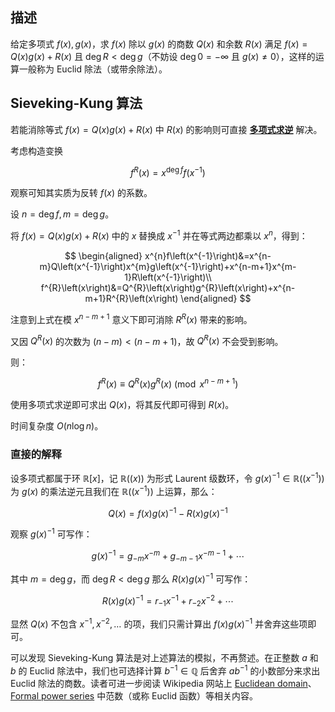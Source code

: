 ## 描述

给定多项式 $f\left(x\right),g\left(x\right)$，求 $f\left(x\right)$ 除以 $g\left(x\right)$ 的商数 $Q\left(x\right)$ 和余数 $R\left(x\right)$ 满足 $f(x)=Q(x)g(x)+R(x)$ 且 $\deg R\lt \deg g$（不妨设 $\deg 0=-\infty$ 且 $g(x)\neq 0$），这样的运算一般称为 Euclid 除法（或带余除法）。

## Sieveking-Kung 算法

若能消除等式 $f(x)=Q(x)g(x)+R(x)$ 中 $R\left(x\right)$ 的影响则可直接 [**多项式求逆**](../inv) 解决。

考虑构造变换

$$
f^{R}\left(x\right)=x^{\operatorname{deg}{f}}f\left(x^{-1}\right)
$$

观察可知其实质为反转 $f\left(x\right)$ 的系数。

设 $n=\operatorname{deg}{f},m=\operatorname{deg}{g}$。

将 $f\left(x\right)=Q\left(x\right)g\left(x\right)+R\left(x\right)$ 中的 $x$ 替换成 $x^{-1}$ 并在等式两边都乘以 $x^{n}$，得到：

$$
\begin{aligned}
    x^{n}f\left(x^{-1}\right)&=x^{n-m}Q\left(x^{-1}\right)x^{m}g\left(x^{-1}\right)+x^{n-m+1}x^{m-1}R\left(x^{-1}\right)\\
    f^{R}\left(x\right)&=Q^{R}\left(x\right)g^{R}\left(x\right)+x^{n-m+1}R^{R}\left(x\right)
\end{aligned}
$$

注意到上式在模 $x^{n-m+1}$ 意义下即可消除 $R^{R}\left(x\right)$ 带来的影响。

又因 $Q^{R}\left(x\right)$ 的次数为 $\left(n-m\right)<\left(n-m+1\right)$，故 $Q^{R}\left(x\right)$ 不会受到影响。

则：

$$
f^{R}\left(x\right)\equiv Q^{R}\left(x\right)g^{R}\left(x\right)\pmod{x^{n-m+1}}
$$

使用多项式求逆即可求出 $Q\left(x\right)$，将其反代即可得到 $R\left(x\right)$。

时间复杂度 $O\left(n\log{n}\right)$。

### 直接的解释

设多项式都属于环 $\mathbb{R}\left\lbrack x\right\rbrack$，记 $\mathbb{R}\left(\left(x\right)\right)$ 为形式 Laurent 级数环，令 $g(x)^{-1}\in\mathbb{R}((x^{-1}))$ 为 $g(x)$ 的乘法逆元且我们在 $\mathbb{R}\left(\left(x^{-1}\right)\right)$ 上运算，那么：

$$
Q(x)=f(x)g(x)^{-1}-R(x)g(x)^{-1}
$$

观察 $g(x)^{-1}$ 可写作：

$$
g(x)^{-1}=g_{-m}x^{-m}+g_{-m-1}x^{-m-1}+\cdots
$$

其中 $m=\deg g$，而 $\deg R\lt \deg g$ 那么 $R(x)g(x)^{-1}$ 可写作：

$$
R(x)g(x)^{-1}=r_{-1}x^{-1}+r_{-2}x^{-2}+\cdots
$$

显然 $Q(x)$ 不包含 $x^{-1},x^{-2},\dots$ 的项，我们只需计算出 $f(x)g(x)^{-1}$ 并舍弃这些项即可。

可以发现 Sieveking-Kung 算法是对上述算法的模拟，不再赘述。在正整数 $a$ 和 $b$ 的 Euclid 除法中，我们也可选择计算 $b^{-1}\in\mathbb{Q}$ 后舍弃 $ab^{-1}$ 的小数部分来求出 Euclid 除法的商数。读者可进一步阅读 Wikipedia 网站上 [Euclidean domain](https://en.wikipedia.org/wiki/Euclidean_domain)、[Formal power series](https://en.wikipedia.org/wiki/Formal_power_series) 中范数（或称 Euclid 函数）等相关内容。